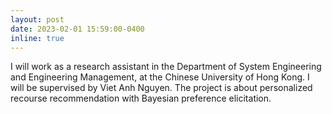 ```yaml
---
layout: post
date: 2023-02-01 15:59:00-0400
inline: true
---
```


I will work as a research assistant in the Department of System Engineering and Engineering Management, at the Chinese University of Hong Kong. I will be supervised by Viet Anh Nguyen. The project is about personalized recourse recommendation with Bayesian preference elicitation.
